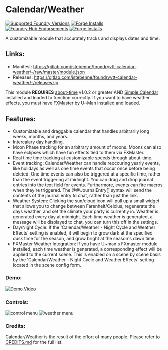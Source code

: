 # Calendar/Weather

[![Supported Foundry Versions](https://img.shields.io/endpoint?url=https://foundryshields.com/version?url=https://gitlab.com/jstebenne/foundryvtt-weather-control/-/raw/v3.1.8/module.json)](https://gitlab.com/jstebenne/foundryvtt-calendar-weather)
[![Forge Installs](https://img.shields.io/badge/dynamic/json?label=Forge%20Installs&query=package.installs&suffix=%25&url=https%3A%2F%2Fforge-vtt.com%2Fapi%2Fbazaar%2Fpackage%2Fcalendar-weather&colorB=4aa94a)](https://forge-vtt.com/bazaar#package=calendar-weather)
[![Foundry Hub Endorsements](https://img.shields.io/endpoint?logoColor=white&url=https%3A%2F%2Fwww.foundryvtt-hub.com%2Fwp-json%2Fhubapi%2Fv1%2Fpackage%2Fcalendar-weather%2Fshield%2Fendorsements)](https://www.foundryvtt-hub.com/package/calendar-weather/)
[![Forge Installs](https://img.shields.io/endpoint?logoColor=white&url=https%3A%2F%2Fwww.foundryvtt-hub.com%2Fwp-json%2Fhubapi%2Fv1%2Fpackage%2Fcalendar-weather%2Fshield%2Fcomments)](https://www.foundryvtt-hub.com/package/calendar-weather/)

A customizable module that accurately tracks and displays dates and time.

## Links:

* Manifest: https://gitlab.com/jstebenne/foundryvtt-calendar-weather/-/raw/master/module.json
* Releases: https://gitlab.com/jstebenne/foundryvtt-calendar-weather/-/releaseszip

This module **REQUIRES** [about-time](https://foundryvtt.com/packages/about-time) v1.0.2 or greater AND [Simple Calendar](https://foundryvtt.com/packages/foundryvtt-simple-calendar) installed and loaded to function correctly.
If you want to have weather effects, you must have [FXMaster](https://gitlab.com/mesfoliesludiques/foundryvtt-fxmaster) by U~Man installed and loaded.

## Features:

* Customizable and draggable calendar that handles arbitrarily long weeks, months, and years.
* Intercalary day handling.
* Moon Phase tracking for an arbitrary amount of moons. Moons can also have eclipses which have fun effects tied to them via FXMaster.
* Real time time tracking at customizable speeds through about-time.
* Event tracking: Calendar/Weather can handle reoccuring yearly events, like holidays as well as one time events that occur once before being deleted. One time events can also be triggered at a specific time, rather than the event triggering at midnight. You can drag and drop journal entries into the text field for events. Furthermore, events can fire macros when they're triggered. The @@JournalEntry[] syntax will send the contents of the journal entry to chat, rather than just the link.
* Weather System: Clicking the sun/cloud icon will pull up a small widget that allows you to change between Farenheit/Celcius, regenerate the days weather, and set the climate your party is currently in. Weather is generated every day at midnight. Each time weather is generated, a message will be displayed to chat, you can turn this off in the settings.
* Day/Night Cycle: If the 'Calendar/Weather - Night Cycle and Weather Effects' setting is enabled, it will begin to grow dark at the specified dusk time for the season, and grow bright at the season's dawn time.
* FXMaster Weather Integration: If you have U~man's FXmaster module installed, each time weather is generated, a corresponding effect will be applied to the current scene. This is enabled on a scene by scene basis by the 'Calendar/Weather - Night Cycle and Weather Effects' setting located in the scene config form.

### Demo:

[![Demo Video](https://img.youtube.com/vi/EZDmYGKMkFI/0.jpg)](https://youtu.be/EZDmYGKMkFI)

### Controls:

![control menu](https://i.imgur.com/1aCVPXG.png)
![weather menu](https://i.imgur.com/ZSRuAub.png)

### Credits:

Calendar/Weather is the result of the effort of many people. Please refer to [CREDITS.md](https://gitlab.com/jstebenne/foundryvtt-calendar-weather/-/blob/master/CREDITS.md) for the full list.
